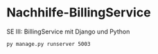# Nachhilfe-BillingService
SE III: BillingService mit Django und Python

`py manage.py runserver 5003`
